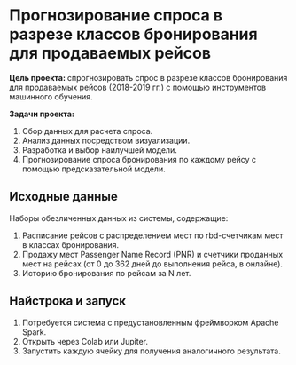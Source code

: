 # Прогнозирование спроса в разрезе классов бронирования для продаваемых рейсов

<b>Цель проекта: </b>спрогнозировать спрос в разрезе классов бронирования для продаваемых рейсов (2018-2019 гг.) с помощью инструментов машинного обучения.

<b>Задачи проекта: </b>

1. Сбор данных для расчета спроса.
2. Анализ данных посредством визуализации.
3. Разработка и выбор наилучшей модели.
4. Прогнозирование спроса бронирования по каждому рейсу с помощью предсказательной модели.

## Исходные данные 

Наборы обезличенных данных из системы, содержащие:
1. Расписание рейсов с распределением мест по rbd-счетчикам мест в классах бронирования.
2. Продажу мест Passenger Name Record (PNR) и счетчики проданных мест на рейсах (от 0 до 362 дней до выполнения рейса, в онлайне).
3. Историю бронирования по рейсам за N лет.
   
## Найстрока и запуск

1. Потребуется система с предустановленным фреймворком Apache Spark.
2. Открыть через Colab или Jupiter.
3. Запустить каждую ячейку для получения аналогичного результата. 

